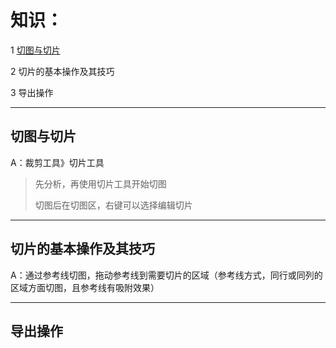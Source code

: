 # 知识：

1 [切图与切片](#切图与切片)

2 切片的基本操作及其技巧

3 导出操作

---

## 切图与切片

A：裁剪工具》切片工具

> 先分析，再使用切片工具开始切图
>
> 切图后在切图区，右键可以选择编辑切片

---

## 切片的基本操作及其技巧

A：通过参考线切图，拖动参考线到需要切片的区域（参考线方式，同行或同列的区域方面切图，且参考线有吸附效果）

---

## 导出操作



